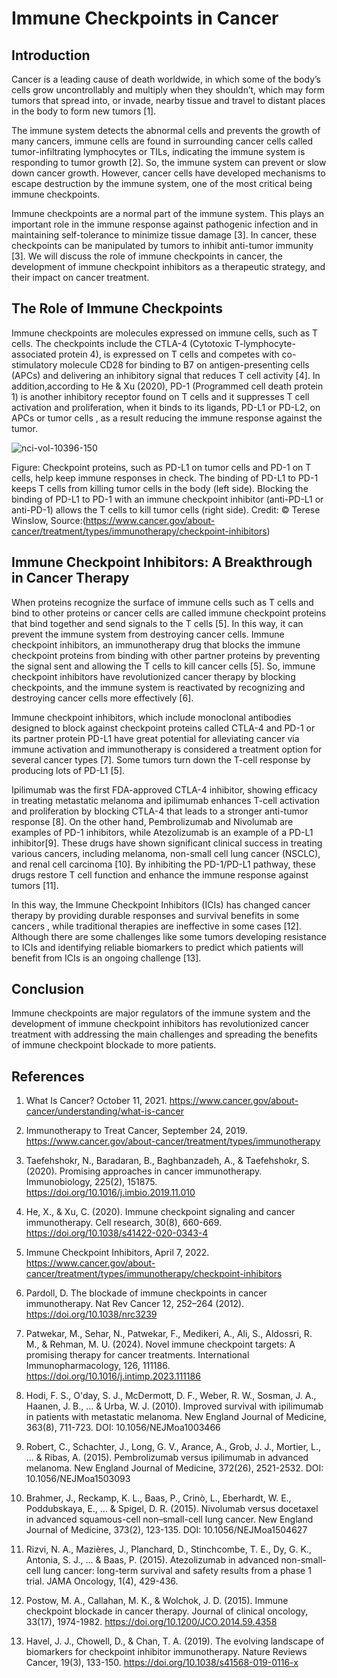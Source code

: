 
# Immune Checkpoints in Cancer



## Introduction


Cancer is a leading cause of death worldwide, in which some of the body’s cells grow uncontrollably and multiply when they shouldn’t, which may form tumors that spread into, or invade, nearby tissue and travel to distant places in the body to form new tumors [1]. 

The immune system detects the abnormal cells and prevents the growth of many cancers, immune cells are found in surrounding cancer cells called tumor-infiltrating lymphocytes or TILs, indicating the immune system is responding to tumor growth [2]. So, the immune system can prevent or slow down cancer growth. However, cancer cells have developed mechanisms to escape destruction by the immune system, one of the most critical being immune checkpoints.

Immune checkpoints are a normal part of the immune system. This plays an important role in the immune response against pathogenic infection and in maintaining self-tolerance to minimize tissue damage [3]. In cancer, these checkpoints can be manipulated by tumors to inhibit anti-tumor immunity [3]. We will discuss the role of immune checkpoints in cancer, the development of immune checkpoint inhibitors as a therapeutic strategy, and their impact on cancer treatment.


## The Role of Immune Checkpoints

Immune checkpoints are molecules expressed on immune cells, such as T cells. The checkpoints include the CTLA-4 (Cytotoxic T-lymphocyte-associated protein 4), is expressed on T cells and competes with co-stimulatory molecule CD28 for binding to B7 on antigen-presenting cells (APCs) and delivering an inhibitory signal that reduces T cell activity [4]. In addition,according to  He  & Xu (2020), PD-1 (Programmed cell death protein 1) is another inhibitory receptor found on T cells and  it suppresses T cell activation and proliferation, when it binds to its ligands, PD-L1 or PD-L2, on APCs or tumor cells , as a result reducing the immune response against the tumor. 


![nci-vol-10396-150](https://github.com/user-attachments/assets/edbd0f79-2200-4e6b-bbb8-43dd9cb37a46)



Figure: Checkpoint proteins, such as PD-L1 on tumor cells and PD-1 on T cells, help keep immune responses in check. The binding of PD-L1 to PD-1 keeps T cells from killing tumor cells in the body (left side). Blocking the binding of PD-L1 to PD-1 with an immune checkpoint inhibitor (anti-PD-L1 or anti-PD-1) allows the T cells to kill tumor cells (right side).
Credit: © Terese Winslow, Source:(https://www.cancer.gov/about-cancer/treatment/types/immunotherapy/checkpoint-inhibitors)




## Immune Checkpoint Inhibitors: A Breakthrough in Cancer Therapy

When proteins recognize the surface of immune cells such as T cells and bind to other proteins or cancer cells are called immune checkpoint proteins that bind together and send signals to the T cells [5]. In this way, it can prevent the immune system from destroying cancer cells. Immune checkpoint inhibitors, an immunotherapy drug that blocks the immune checkpoint proteins from binding with other partner proteins by preventing the signal sent and allowing the T cells to kill cancer cells [5]. So, immune checkpoint inhibitors have revolutionized cancer therapy by blocking checkpoints, and the immune system is reactivated by recognizing and destroying cancer cells more effectively [6]. 

Immune checkpoint inhibitors, which include monoclonal antibodies designed to block against checkpoint proteins called  CTLA-4 and PD-1 or its partner protein PD-L1 have great potential for alleviating cancer via immune activation and immunotherapy is considered a treatment option for several cancer types [7]. Some tumors turn down the T-cell response by producing lots of PD-L1 [5]. 

Ipilimumab was the first FDA-approved CTLA-4 inhibitor, showing efficacy in treating metastatic melanoma and ipilimumab enhances T-cell activation and proliferation by blocking CTLA-4 that leads to a stronger anti-tumor response [8]. On the other hand, Pembrolizumab and Nivolumab are examples of PD-1 inhibitors, while Atezolizumab is an example of a PD-L1 inhibitor[9]. These drugs have shown significant clinical success in treating various cancers, including melanoma, non-small cell lung cancer (NSCLC), and renal cell carcinoma [10]. By inhibiting the PD-1/PD-L1 pathway, these drugs restore T cell function and enhance the immune response against tumors [11].


In this way, the Immune Checkpoint Inhibitors (ICIs) has changed cancer therapy by providing durable responses and survival benefits in some cancers , while traditional therapies are ineffective in some cases [12].  Although there are some challenges like some tumors developing resistance to ICIs and identifying reliable biomarkers to predict which patients will benefit from ICIs is an ongoing challenge [13].



## Conclusion


Immune checkpoints are major regulators of the immune system and the development of immune checkpoint inhibitors has revolutionized cancer treatment with addressing the main challenges and spreading the benefits of immune checkpoint blockade to more patients.



## References

1. What Is Cancer? October 11, 2021. https://www.cancer.gov/about-cancer/understanding/what-is-cancer
2. Immunotherapy to Treat Cancer, September 24, 2019. https://www.cancer.gov/about-cancer/treatment/types/immunotherapy
3. Taefehshokr, N., Baradaran, B., Baghbanzadeh, A., & Taefehshokr, S. (2020). Promising approaches in cancer immunotherapy. Immunobiology, 225(2), 151875. https://doi.org/10.1016/j.imbio.2019.11.010
4. He, X., & Xu, C. (2020). Immune checkpoint signaling and cancer immunotherapy. Cell research, 30(8), 660-669. https://doi.org/10.1038/s41422-020-0343-4
5. Immune Checkpoint Inhibitors, April 7, 2022. https://www.cancer.gov/about-cancer/treatment/types/immunotherapy/checkpoint-inhibitors
6. Pardoll, D. The blockade of immune checkpoints in cancer immunotherapy. Nat Rev Cancer 12, 252–264 (2012). https://doi.org/10.1038/nrc3239
7. Patwekar, M., Sehar, N., Patwekar, F., Medikeri, A., Ali, S., Aldossri, R. M., & Rehman, M. U. (2024). Novel immune checkpoint targets: A promising therapy for cancer treatments. International Immunopharmacology, 126, 111186. https://doi.org/10.1016/j.intimp.2023.111186
8. Hodi, F. S., O'day, S. J., McDermott, D. F., Weber, R. W., Sosman, J. A., Haanen, J. B., ... & Urba, W. J. (2010). Improved survival with ipilimumab in patients with metastatic melanoma. New England Journal of Medicine, 363(8), 711-723. DOI: 10.1056/NEJMoa1003466
9. Robert, C., Schachter, J., Long, G. V., Arance, A., Grob, J. J., Mortier, L., ... & Ribas, A. (2015). Pembrolizumab versus ipilimumab in advanced melanoma. New England Journal of Medicine, 372(26), 2521-2532. DOI: 10.1056/NEJMoa1503093
 10. Brahmer, J., Reckamp, K. L., Baas, P., Crinò, L., Eberhardt, W. E., Poddubskaya, E., ... & Spigel, D. R. (2015). Nivolumab versus docetaxel in advanced squamous-cell non–small-cell lung cancer. New England Journal of Medicine, 373(2), 123-135. DOI: 10.1056/NEJMoa1504627

11. Rizvi, N. A., Mazières, J., Planchard, D., Stinchcombe, T. E., Dy, G. K., Antonia, S. J., ... & Baas, P. (2015). Atezolizumab in advanced non-small-cell lung cancer: long-term survival and safety results from a phase 1 trial. JAMA Oncology, 1(4), 429-436.
12. Postow, M. A., Callahan, M. K., & Wolchok, J. D. (2015). Immune checkpoint blockade in cancer therapy. Journal of clinical oncology, 33(17), 1974-1982. https://doi.org/10.1200/JCO.2014.59.4358
13. Havel, J. J., Chowell, D., & Chan, T. A. (2019). The evolving landscape of biomarkers for checkpoint inhibitor immunotherapy. Nature Reviews Cancer, 19(3), 133-150. https://doi.org/10.1038/s41568-019-0116-x




